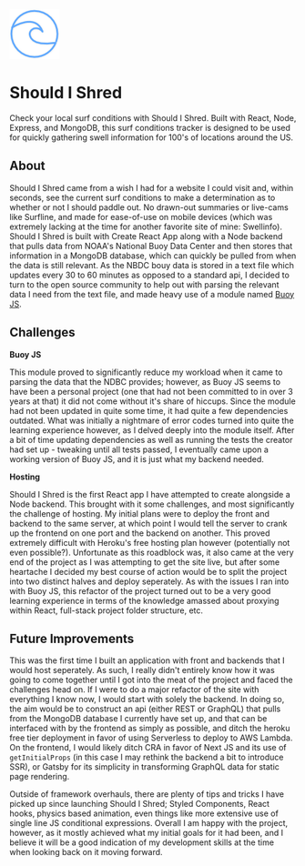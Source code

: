 ﻿![Should I Shred Icon](./public/wave-icon.png)

# Should I Shred

Check your local surf conditions with Should I Shred. Built with React, Node, Express, and MongoDB, this surf conditions tracker is designed to be used for quickly gathering swell information for 100's of locations around the US.

## About

Should I Shred came from a wish I had for a website I could visit and, within seconds, see the current surf conditions to make a determination as to whether or not I should paddle out. No drawn-out summaries or live-cams like Surfline, and made for ease-of-use on mobile devices (which was extremely lacking at the time for another favorite site of mine: Swellinfo). Should I Shred is built with Create React App along with a Node backend that pulls data from NOAA's National Buoy Data Center and then stores that information in a MongoDB database, which can quickly be pulled from when the data is still relevant. As the NBDC bouy data is stored in a text file which updates every 30 to 60 minutes as opposed to a standard api, I decided to turn to the open source community to help out with parsing the relevant data I need from the text file, and made heavy use of a module named [Buoy JS](https://github.com/giannif/buoy-js).

## Challenges

**Buoy JS**

This module proved to significantly reduce my workload when it came to parsing the data that the NDBC provides; however, as Buoy JS seems to have been a personal project (one that had not been committed to in over 3 years at that) it did not come without it's share of hiccups. Since the module had not been updated in quite some time, it had quite a few dependencies outdated. What was initially a nightmare of error codes turned into quite the learning experience however, as I delved deeply into the module itself. After a bit of time updating dependencies as well as running the tests the creator had set up - tweaking until all tests passed, I eventually came upon a working version of Buoy JS, and it is just what my backend needed.

**Hosting**

Should I Shred is the first React app I have attempted to create alongside a Node backend. This brought with it some challenges, and most significantly the challenge of hosting. My initial plans were to deploy the front and backend to the same server, at which point I would tell the server to crank up the frontend on one port and the backend on another. This proved extremely difficult with Heroku's free hosting plan however (potentially not even possible?). Unfortunate as this roadblock was, it also came at the very end of the project as I was attempting to get the site live, but after some heartache I decided my best course of action would be to split the project into two distinct halves and deploy seperately. As with the issues I ran into with Buoy JS, this refactor of the project turned out to be a very good learning experience in terms of the knowledge amassed about proxying within React, full-stack project folder structure, etc.

## Future Improvements

This was the first time I built an application with front and backends that I would host seperately. As such, I really didn't entirely know how it was going to come together until I got into the meat of the project and faced the challenges head on. If I were to do a major refactor of the site with everything I know now, I would start with solely the backend. In doing so, the aim would be to construct an api (either REST or GraphQL) that pulls from the MongoDB database I currently have set up, and that can be interfaced with by the frontend as simply as possible, and ditch the heroku free tier deployment in favor of using Serverless to deploy to AWS Lambda. On the frontend, I would likely ditch CRA in favor of Next JS and its use of `getInitialProps` (in this case I may rethink the backend a bit to introduce SSR), or Gatsby for its simplicity in transforming GraphQL data for static page rendering. 

Outside of framework overhauls, there are plenty of tips and tricks I have picked up since launching Should I Shred; Styled Components, React hooks, physics based animation, even things like more extensive use of single line JS conditional expressions. Overall I am happy with the project, however, as it mostly achieved what my initial goals for it had been, and I believe it will be a good indication of my development skills at the time when looking back on it moving forward.